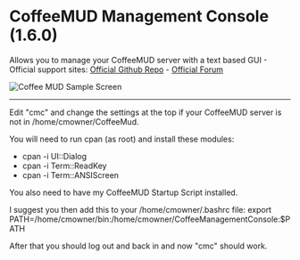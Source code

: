 # CoffeeMUD Management Console (1.6.0)
Allows you to manage your CoffeeMUD server with a text based GUI - 
Official support sites: [Official Github Repo](https://github.com/fstltna/CoffeeManagementConsole) - [Official Forum](https://pocketmud.com/index.php/forum/server-utils)


![Coffee MUD Sample Screen](https://pocketmud.com/coffee_mud.png) 

---

Edit "cmc" and change the settings at the top if your CoffeeMUD server is not in /home/cmowner/CoffeeMud.

You will need to run cpan (as root) and install these modules:

- cpan -i UI::Dialog
- cpan -i Term::ReadKey
- cpan -i Term::ANSIScreen

You also need to have my CoffeeMUD Startup Script installed.

I suggest you then add this to your /home/cmowner/.bashrc file:
	export PATH=/home/cmowner/bin:/home/cmowner/CoffeeManagementConsole:$PATH

After that you should log out and back in and now "cmc" should work.

